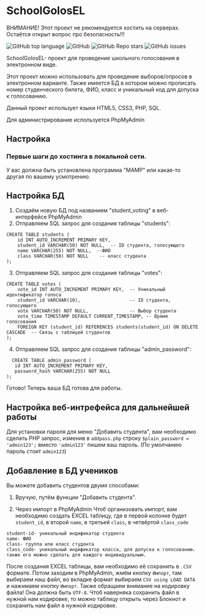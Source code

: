 # SchoolGolosEL

ВНИМАНИЕ! Этот проект не рекомендуется хостить на серверах. Остаётся открыт вопрос про безопасность!!!

<!--Блок информации о репозитории в бейджах-->
![GitHub top language](https://img.shields.io/github/languages/top/noyokin/SchoolGolosEL)
![GitHub](https://img.shields.io/github/license/noyokin/SchoolGolosEL)
![GitHub Repo stars](https://img.shields.io/github/stars/noyokin/SchoolGolosEL)
![GitHub issues](https://img.shields.io/github/issues/noyokin/SchoolGolosEL)

SchoolGolosEL- проект для проведение школьного голосования в электронном виде. 

Этот проект можно использовать для проведение выборов/опросов в электронном варианте. Также имеется БД в котором можно прописать номер студенческого билета, ФИО, класс и уникальный код для допуска к голосованию.

Данный проект использует языки HTML5, CSS3, PHP, SQL.

Для администрирование используется PhpMyAdmin
##


## Настройка
### Первые шаги до хостинга в локальной сети.
У вас должна быть установлена программа "MAMP" или какая-то другая по вашему усмотрению.

## Настройка БД
1. Создаём новую БД под названием "student_voting" в веб-интерфейсе PhpMyAdmin
2. Отправляем SQL запрос для создания таблицы "students":
```
CREATE TABLE students (
    id INT AUTO_INCREMENT PRIMARY KEY,
    student_id VARCHAR(50) NOT NULL,  -- ID студента, голосующего
    name VARCHAR(255) NOT NULL,  --ФИО
    class VARCHAR(50) NOT NULL    -- класс студента
);
```
3. Отправляем SQL запрос для создания таблицы "votes":
```
CREATE TABLE votes (
    vote_id INT AUTO_INCREMENT PRIMARY KEY,  -- Уникальный идентификатор голоса
    student_id VARCHAR(10),                  -- ID студента, голосующего
    vote VARCHAR(50) NOT NULL,               -- Выбор студента
    vote_time TIMESTAMP DEFAULT CURRENT_TIMESTAMP, -- Время голосования
    FOREIGN KEY (student_id) REFERENCES students(student_id) ON DELETE CASCADE  -- Связь с таблицей студентов
);
```

4. Отправляем SQL запрос для создания таблицы "admin_password":
 ```
   CREATE TABLE admin_password (
    id INT AUTO_INCREMENT PRIMARY KEY,
    password_hash VARCHAR(255) NOT NULL
);
```

Готово! Теперь ваша БД готова для работы.



## Настройка веб-интрефейса для дальнейшей работы
Для установки пароля для меню "Добавить студента", вам необходимо сделать PHP запрос, изменив в ```addpass.php``` строку ```$plain_password = 'admin123';```  вместо ```'admin123'``` пишем ваш пароль. (По умолчанию пароль стоит ```admin123```)

## Добавление в БД учеников
 Вы можете добавить студентов двумя способами:

1. Вручую, путём функции "Добавить студента".

2. Через импорт в PhpMyAdmin
Чтоб организовать импорт, вам необходимо создать EXCEL таблицу, где в первой колонке будет ```student_id```, в второй ```name```, в третьей ```class```, в четвёртой ```сlass_code```
```
student-id- уникальный индификатор студента
name- ФИО
class- группа или класс студента
class_code- уникальный индификатор класса, для допуска к голосованию. также его можно сделать для каждого индивидуальным.
```
После создания EXCEL таблицы, вам необходимо её сохранить в ```.CSV``` формате. Потом заходим в PhpMyAdmin, жмём кнопку ```Импорт```, там выбираем наш файл, во вкладке формат выбираем ```CSV using LOAD DATA``` и нажимаем кнопку ```Импорт```. Также обращаем внимание на кодировку файла! Она должна быть ```UTF-8```. Чтоб наверняка сохранить файл в нужной нам кодировке, то можно таблицу открыть через Блокнот и сохранить нам файл в нужной кодировке.
